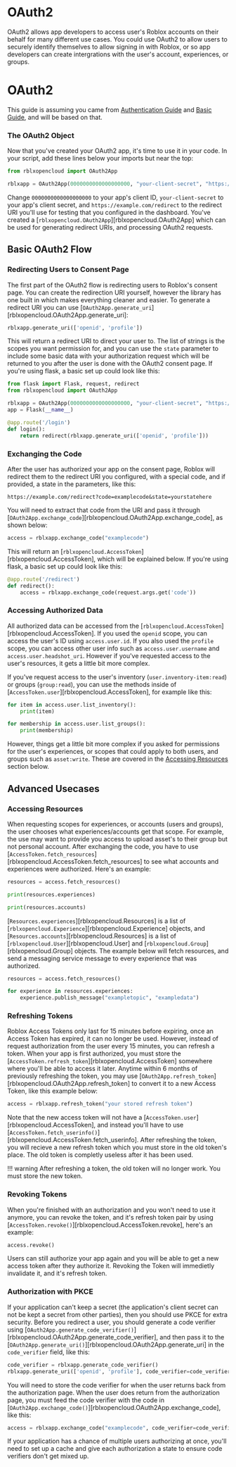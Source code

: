# OAuth2

OAuth2 allows app developers to access user's Roblox accounts on their behalf for many different use cases. You could use OAuth2 to allow users to securely identify themselves to allow signing in with Roblox, or so app developers can create intergrations with the user's account, experiences, or groups.
# OAuth2
This guide is assuming you came from [Authentication Guide](/docs/guides/authentication.md) and [Basic Guide](/docs/guide/basic.md), and will be based on that. 

### The OAuth2 Object

Now that you've created your OAuth2 app, it's time to use it in your code. In your script, add these lines below your imports but near the top:

```py
from rblxopencloud import OAuth2App

rblxapp = OAuth2App(0000000000000000000, "your-client-secret", "https://example.com/redirect")
```

Change `0000000000000000000` to your app's client ID, `your-client-secret` to your app's client secret, and `https://example.com/redirect` to the redirect URI you'll use for testing that you configured in the dashboard. You've created a [`rblxopencloud.OAuth2App`][rblxopencloud.OAuth2App] which can be used for generating redirect URIs, and processing OAuth2 requests.

## Basic OAuth2 Flow

### Redirecting Users to Consent Page

The first part of the OAuth2 flow is redirecting users to Roblox's consent page. You can create the redirection URI yourself, however the library has one built in which makes everything cleaner and easier. To generate a redirect URI you can use [`OAuth2App.generate_uri`][rblxopencloud.OAuth2App.generate_uri]:

```py
rblxapp.generate_uri(['openid', 'profile'])
```

This will return a redirect URI to direct your user to. The list of strings is the scopes you want permission for, and you can use the `state` parameter to include some basic data with your authorization request which will be returned to you after the user is done with the OAuth2 consent page. If you're using flask, a basic set up could look like this:

```py
from flask import Flask, request, redirect
from rblxopencloud import OAuth2App

rblxapp = OAuth2App(0000000000000000000, "your-client-secret", "https://example.com/redirect")
app = Flask(__name__)

@app.route('/login')
def login():
    return redirect(rblxapp.generate_uri(['openid', 'profile']))
```

### Exchanging the Code

After the user has authorized your app on the consent page, Roblox will redirect them to the redirect URI you configured, with a special code, and if provided, a state in the parameters, like this:
```
https://example.com/redirect?code=examplecode&state=yourstatehere
``` 
You will need to extract that code from the URI and pass it through [`OAuth2App.exchange_code`][rblxopencloud.OAuth2App.exchange_code], as shown below:
```py
access = rblxapp.exchange_code("examplecode")
```
This will return an [`rblxopencloud.AccessToken`][rblxopencloud.AccessToken], which will be explained below. If you're using flask, a basic set up could look like this:

```py
@app.route('/redirect')
def redirect():
    access = rblxapp.exchange_code(request.args.get('code'))
```

### Accessing Authorized Data

All authorized data can be accessed from the [`rblxopencloud.AccessToken`][rblxopencloud.AccessToken]. If you used the `openid` scope, you can access the user's ID using `access.user.id`. If you also used the `profile` scope, you can access other user info such as `access.user.username` and `access.user.headshot_uri`. However if you've requested access to the user's resources, it gets a little bit more complex.

If you've request access to the user's inventory (`user.inventory-item:read`) or groups (`group:read`), you can use the methods inside of [`AccessToken.user`][rblxopencloud.AccessToken], for example like this:
```py
for item in access.user.list_inventory():
    print(item)

for membership in access.user.list_groups():
    print(membership)
```

However, things get a little bit more complex if you asked for permissions for the user's experiences, or scopes that could apply to both users, and groups such as `asset:write`. These are covered in the [Accessing Resources](#accessing-resources) section below.

## Advanced Usecases

### Accessing Resources

When requesting scopes for experiences, or accounts (users and groups), the user chooses what experiences/accounts get that scope. For example, the use may want to provide you access to upload asset's to their group but not personal account. After exchanging the code, you have to use [`AccessToken.fetch_resources`][rblxopencloud.AccessToken.fetch_resources] to see what accounts and experiences were authorized. Here's an example:
```py
resources = access.fetch_resources()

print(resources.experiences)

print(resources.accounts)
```

[`Resources.experiences`][rblxopencloud.Resources] is a list of [`rblxopencloud.Experience`][rblxopencloud.Experience] objects, and [`Resources.accounts`][rblxopencloud.Resources] is a list of [`rblxopencloud.User`][rblxopencloud.User] and [`rblxopencloud.Group`][rblxopencloud.Group] objects. The example below will fetch resources, and send a messaging service message to every experience that was authorized.
```py
resources = access.fetch_resources()

for experience in resources.experiences:
    experience.publish_message("exampletopic", "exampledata")
```

### Refreshing Tokens

Roblox Access Tokens only last for 15 minutes before expiring, once an Access Token has expired, it can no longer be used. However, instead of request authorization from the user every 15 minutes, you can refresh a token. When your app is first authorized, you must store the [`AccessToken.refresh_token`][rblxopencloud.AccessToken] somewhere where you'll be able to access it later. Anytime within 6 months of previously refreshing the token, you may use [`OAuth2App.refresh_token`][rblxopencloud.OAuth2App.refresh_token] to convert it to a new Access Token, like this example below:

```py
access = rblxapp.refresh_token("your stored refresh token")
```

Note that the new access token will not have a [`AccessToken.user`][rblxopencloud.AccessToken], and instead you'll have to use [`AccessToken.fetch_userinfo()`][rblxopencloud.AccessToken.fetch_userinfo]. After refreshing the token, you will recieve a new refresh token which you must store in the old token's place. The old token is completly useless after it has been used.

!!! warning
    After refreshing a token, the old token will no longer work. You must store the new token.

### Revoking Tokens

When you're finished with an authorization and you won't need to use it anymore, you can revoke the token, and it's refresh token pair by using [`AccessToken.revoke()`][rblxopencloud.AccessToken.revoke], here's an example:

```py
access.revoke()
```
Users can still authorize your app again and you will be able to get a new access token after they authorize it. Revoking the Token will immedietly invalidate it, and it's refresh token.

### Authorization with PKCE

If your application can't keep a secret (the application's client secret can not be kept a secret from other parties), then you should use PKCE for extra security. Before you redirect a user, you should generate a code verifier using [`OAuth2App.generate_code_verifier()`][rblxopencloud.OAuth2App.generate_code_verifier], and then pass it to the [`OAuth2App.generate_uri()`][rblxopencloud.OAuth2App.generate_uri] in the `code_verifier` field, like this:
```py
code_verifier = rblxapp.generate_code_verifier()
rblxapp.generate_uri(['openid', 'profile'], code_verifier=code_verifier)
```
You will need to store the code verifier for when the user returns back from the authorization page. When the user does return from the authorization page, you must feed the code verifier with the code in [`OAuth2App.exchange_code()`][rblxopencloud.OAuth2App.exchange_code], like this:
```py
access = rblxapp.exchange_code("examplecode", code_verifier=code_verifier)
```
If your application has a chance of multiple users authorizing at once, you'll need to set up a cache and give each authorization a state to ensure code verifiers don't get mixed up.